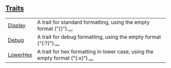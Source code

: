 
[Traits](./core-fmt-traits.md)
 ---
| | |
|:---|:---|
| [Display](./core-fmt-Display.md) | A trait for standard formatting, using the empty format ("{}").[...](./core-fmt-Display.md) |
| [Debug](./core-fmt-Debug.md) | A trait for debug formatting, using the empty format ("{:?}").[...](./core-fmt-Debug.md) |
| [LowerHex](./core-fmt-LowerHex.md) | A trait for hex formatting in lower case, using the empty format ("{:x}").[...](./core-fmt-LowerHex.md) |
